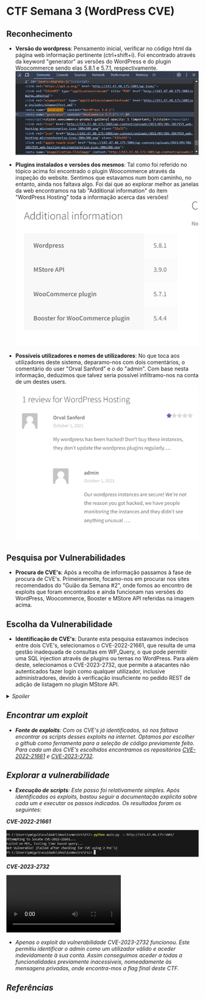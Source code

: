 # CTF Semana 3 (WordPress CVE)

## Reconhecimento

- **Versão do wordpress**: Pensamento inicial, verificar no código html da página web informação pertinente (ctrl+shift+i). Foi encontrado através da keyword "generator" as versões do WordPress e do plugin Woocommerce sendo elas 5.8.1 e 5.7.1, respectivamente.![htmlGenerator png](resources/CTF3/htmlGenerator.png)
 
- **Plugins instalados e versões dos mesmos**: Tal como foi referido no tópico acima foi encontrado o plugin Woocommerce através da inspeção do website. Sentimos que estavamos num bom caminho, no entanto, ainda nos faltava algo. Foi daí que ao explorar melhor as janelas da web encontramos na tab "Additional information" do item "WordPress Hosting" toda a informação acerca das versões!
![versions png](resources/CTF3/versions.png)
  
- **Possíveis utilizadores e nomes de utilizadores**: No que toca aos utilizadores deste sistema, deparamo-nos com dois comentários, o comentário do user "Orval Sanford" e o do "admin". Com base nesta informação, deduzimos que talvez seria possível infiltramo-nos na conta de um destes users.
![users png](resources/CTF3/users.png)


## Pesquisa por Vulnerabilidades

- **Procura de CVE's**: Após a recolha de informação passamos à fase de procura de CVE's. Primeiramente, focamo-nos em procurar nos sites recomendados do "Guião da Semana #2", onde fomos ao encontro de exploits que foram encontrados e ainda funcionam nas versões do WordPress, Woocommerce, Booster e MStore API referidas na imagem acima.

## Escolha da Vulnerabilidade

- **Identificação de CVE's**: Durante esta pesquisa estavamos indecisos entre dois CVE's, selecionamos o CVE-2022-21661, que resulta de uma gestão inadequada de consultas em WP_Query, o que pode permitir uma SQL injection através de plugins ou temas no WordPress. Para além deste, selecionamos o CVE-2023-2732, que permite a atacantes não autenticados fazer login como qualquer utilizador, inclusive administradores, devido à verificação insuficiente no pedido REST de adição de listagem no plugin MStore API.

<details>
  <summary><i>Spoiler<i></summary>
  O CVE-2023-2732 é o correto.
</details>


## Encontrar um exploit

- **Fonte de exploits**: Com os CVE's já identificados, só nos faltava encontrar os scripts desses exploits na internet. Optamos por escolher o github como ferramenta para a seleção de código previamente feito. Para cada um dos CVE's escolhidos encontramos os repositórios [CVE-2022-21661](https://github.com/sealldeveloper/CVE-2022-21661-PoC?tab=readme-ov-file) e [CVE-2023-2732](https://github.com/RandomRobbieBF/CVE-2023-2732).


## Explorar a vulnerabilidade

- **Execução de scripts**: Este passo foi relativamente simples. Após identificados os exploits, bastou seguir a documentação explicita sobre cada um e executar os passos indicados. Os resultados foram os seguintes:


**CVE-2022-21661**

![CVE-2022-21661 exploit](resources/CTF3/CVE-2022-21661_exploit.png)

**CVE-2023-2732**

<video controls src="resources/CTF3/CVE-2023-2732_exploit.mp4" title="Title"></video>

- Apenas o exploit da vulnerabilidade CVE-2023-2732 funcionou. Este permitiu identificar o admin como um utilizador válido e aceder indevidamente à sua conta. Assim conseguimos aceder a todas a funcionalidades previamente inacessiveis, nomeadamente às mensagens privadas, onde encontra-mos a flag final deste CTF.

## Referências

[^1]: (nome do website)[website]
